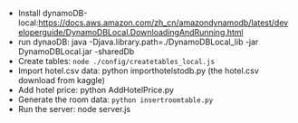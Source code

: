 - Install dynamoDB-local:https://docs.aws.amazon.com/zh_cn/amazondynamodb/latest/developerguide/DynamoDBLocal.DownloadingAndRunning.html
- run dynaoDB: java -Djava.library.path=./DynamoDBLocal_lib -jar DynamoDBLocal.jar -sharedDb
- Create tables: `node ./config/createtables_local.js `
- Import hotel.csv data: python importhotelstodb.py (the hotel.csv download from kaggle)
- Add hotel price: python AddHotelPrice.py
- Generate the room data: `python insertroomtable.py`
- Run the server: node server.js
